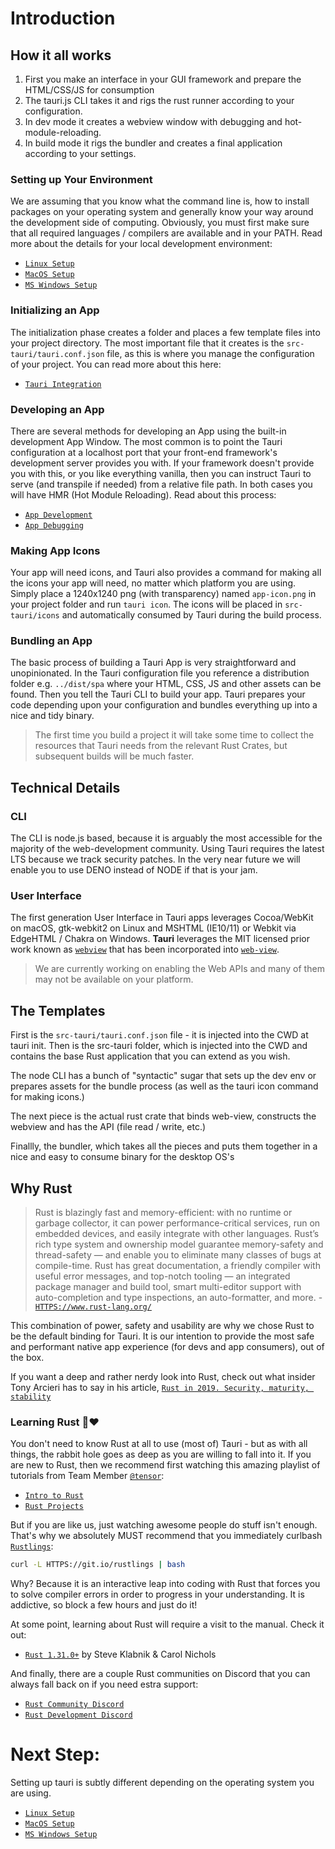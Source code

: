 # Introduction

## How it all works

1. First you make an interface in your GUI framework and prepare the HTML/CSS/JS
   for consumption
2. The tauri.js CLI takes it and rigs the rust runner according to your
   configuration.
3. In dev mode it creates a webview window with debugging and
   hot-module-reloading.
4. In build mode it rigs the bundler and creates a final application according
   to your settings.

### Setting up Your Environment

We are assuming that you know what the command line is, how to install packages
on your operating system and generally know your way around the development side
of computing. Obviously, you must first make sure that all required languages /
compilers are available and in your PATH. Read more about the details for your
local development environment:

-   [`Linux Setup`](HTTPS://github.com/tauri-apps/tauri/wiki/02.-Linux-Setup)
-   [`MacOS Setup`](HTTPS://github.com/tauri-apps/tauri/wiki/03.-MacOS-Setup)
-   [`MS Windows Setup`](HTTPS://github.com/tauri-apps/tauri/wiki/04.-MS-Windows-Setup)

### Initializing an App

The initialization phase creates a folder and places a few template files into
your project directory. The most important file that it creates is the
`src-tauri/tauri.conf.json` file, as this is where you manage the configuration
of your project. You can read more about this here:

-   [`Tauri Integration`](HTTPS://github.com/tauri-apps/tauri/wiki/05.-Tauri-Integration)

### Developing an App

There are several methods for developing an App using the built-in development
App Window. The most common is to point the Tauri configuration at a localhost
port that your front-end framework's development server provides you with. If
your framework doesn't provide you with this, or you like everything vanilla,
then you can instruct Tauri to serve (and transpile if needed) from a relative
file path. In both cases you will have HMR (Hot Module Reloading). Read about
this process:

-   [`App Development`](HTTPS://github.com/tauri-apps/tauri/wiki/06.-App-Development)
-   [`App Debugging`](HTTPS://github.com/tauri-apps/tauri/wiki/08.-App-Debugging)

### Making App Icons

Your app will need icons, and Tauri also provides a command for making all the
icons your app will need, no matter which platform you are using. Simply place a
1240x1240 png (with transparency) named `app-icon.png` in your project folder
and run `tauri icon`. The icons will be placed in `src-tauri/icons` and
automatically consumed by Tauri during the build process.

### Bundling an App

The basic process of building a Tauri App is very straightforward and
unopinionated. In the Tauri configuration file you reference a distribution
folder e.g. `../dist/spa` where your HTML, CSS, JS and other assets can be
found. Then you tell the Tauri CLI to build your app. Tauri prepares your code
depending upon your configuration and bundles everything up into a nice and tidy
binary.

> The first time you build a project it will take some time to collect the
> resources that Tauri needs from the relevant Rust Crates, but subsequent
> builds will be much faster.

## Technical Details

### CLI

The CLI is node.js based, because it is arguably the most accessible for the
majority of the web-development community. Using Tauri requires the latest LTS
because we track security patches. In the very near future we will enable you to
use DENO instead of NODE if that is your jam.

### User Interface

The first generation User Interface in Tauri apps leverages Cocoa/WebKit on
macOS, gtk-webkit2 on Linux and MSHTML (IE10/11) or Webkit via EdgeHTML / Chakra
on Windows. **Tauri** leverages the MIT licensed prior work known as
[`webview`](HTTPS://github.com/zserge/webview) that has been incorporated into
[`web-view`](HTTPS://github.com/Boscop/web-view).

> We are currently working on enabling the Web APIs and many of them may not be
> available on your platform.

## The Templates

First is the `src-tauri/tauri.conf.json` file - it is injected into the CWD at
tauri init. Then is the src-tauri folder, which is injected into the CWD and
contains the base Rust application that you can extend as you wish.

The node CLI has a bunch of "syntactic" sugar that sets up the dev env or
prepares assets for the bundle process (as well as the tauri icon command for
making icons.)

The next piece is the actual rust crate that binds web-view, constructs the
webview and has the API (file read / write, etc.)

Finallly, the bundler, which takes all the pieces and puts them together in a
nice and easy to consume binary for the desktop OS's

## Why Rust

> Rust is blazingly fast and memory-efficient: with no runtime or garbage
> collector, it can power performance-critical services, run on embedded
> devices, and easily integrate with other languages. Rust’s rich type system
> and ownership model guarantee memory-safety and thread-safety — and enable you
> to eliminate many classes of bugs at compile-time. Rust has great
> documentation, a friendly compiler with useful error messages, and top-notch
> tooling — an integrated package manager and build tool, smart multi-editor
> support with auto-completion and type inspections, an auto-formatter, and
> more. - [`HTTPS://www.rust-lang.org/`](HTTPS://www.rust-lang.org/)

This combination of power, safety and usability are why we chose Rust to be the
default binding for Tauri. It is our intention to provide the most safe and
performant native app experience (for devs and app consumers), out of the box.

If you want a deep and rather nerdy look into Rust, check out what insider Tony
Arcieri has to say in his article,
[`Rust in 2019. Security, maturity, stability`](HTTPS://tonyarcieri.com/rust-in-2019-security-maturity-stability)

### Learning Rust 🦀❤️

You don't need to know Rust at all to use (most of) Tauri - but as with all
things, the rabbit hole goes as deep as you are willing to fall into it. If you
are new to Rust, then we recommend first watching this amazing playlist of
tutorials from Team Member [`@tensor`](HTTPS://tensor-programming.com/):

-   [`Intro to Rust`](HTTPS://www.youtube.com/playlist?list=PLJbE2Yu2zumDF6BX6_RdPisRVHgzV02NW)
-   [`Rust Projects`](HTTPS://www.youtube.com/playlist?list=PLJbE2Yu2zumDD5vy2BuSHvFZU0a6RDmgb)

But if you are like us, just watching awesome people do stuff isn't enough.
That's why we absolutely MUST recommend that you immediately curlbash
[`Rustlings`](HTTPS://github.com/rust-lang/rustlings):

```bash
curl -L HTTPS://git.io/rustlings | bash
```

Why? Because it is an interactive leap into coding with Rust that forces you to
solve compiler errors in order to progress in your understanding. It is
addictive, so block a few hours and just do it!

At some point, learning about Rust will require a visit to the manual. Check it
out:

-   [`Rust 1.31.0+`](HTTPS://doc.rust-lang.org/stable/book/) by Steve Klabnik &
    Carol Nichols

And finally, there are a couple Rust communities on Discord that you can always
fall back on if you need estra support:

-   [`Rust Community Discord`](HTTPS://bit.ly/rust-community)
-   [`Rust Development Discord`](HTTPS://discord.gg/SG3m9pk)

# Next Step:

Setting up tauri is subtly different depending on the operating system you are
using.

-   [`Linux Setup`](HTTPS://github.com/tauri-apps/tauri/wiki/02.-Linux-Setup)
-   [`MacOS Setup`](HTTPS://github.com/tauri-apps/tauri/wiki/03.-MacOS-Setup)
-   [`MS Windows Setup`](HTTPS://github.com/tauri-apps/tauri/wiki/04.-MS-Windows-Setup)
